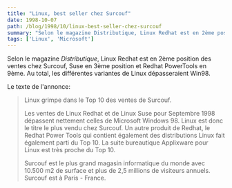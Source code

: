 ```yaml
---
title: "Linux, best seller chez Surcouf"
date: 1998-10-07
path: /blog/1998/10/linux-best-seller-chez-surcouf
summary: "Selon le magazine Distributique, Linux Redhat est en 2ème position des ventes chez Surcouf, Suse en 3ème position et Redhat PowerTools en 9ème."
tags: ['Linux', 'Microsoft']
---
```


<P>
Selon le magazine <EM>Distributique</EM>,  Linux Redhat est en 2ème
position des ventes chez Surcouf, Suse en 3ème position et Redhat
PowerTools en 9ème. Au total, les différentes variantes de Linux
dépasseraient Win98.
</P>

<P>
Le texte de l'annonce:
</P>

<BLOCKQUOTE>
<P>
Linux grimpe dans le Top 10 des ventes de Surcouf.
</P>

<P>
Les ventes de Linux Redhat et de Linux Suse pour Septembre 1998
dépassent nettement celles de Microsoft Windows 98. Linux est donc
le titre le plus vendu chez Surcouf. Un autre produit de Redhat, le
Redhat Power Tools qui contient également des distributions Linux fait
également parti du Top 10. La suite bureautique Applixware pour Linux
est très proche du Top 10.
</P>

<P>
Surcouf est le plus grand magasin informatique du monde avec 10.500 m2
de surface et plus de 2,5 millions de visiteurs annuels. Surcouf est à
Paris - France.
</P>

</BLOCKQUOTE>


